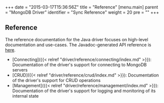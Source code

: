 +++
date = "2015-03-17T15:36:56Z"
title = "Reference"
[menu.main]
  parent = "MongoDB Driver"
  identifier = "Sync Reference"
  weight = 20
  pre = "<i class='fa fa-book'></i>"
+++

## Reference

The reference documentation for the Java driver focuses on high-level documentation and use-cases. The Javadoc-generated API reference is
[here](http://api.mongodb.org/java/3.2/).    

- [Connecting]({{< relref "driver/reference/connecting/index.md" >}}): Documentation of the driver's support for connecting to MongoDB servers
- [CRUD]({{< relref "driver/reference/crud/index.md" >}}): Documentation of the driver's support for CRUD operations
- [Management]({{< relref "driver/reference/management/index.md" >}}): Documentation of the driver's support for logging and monitoring of its 
internal state

